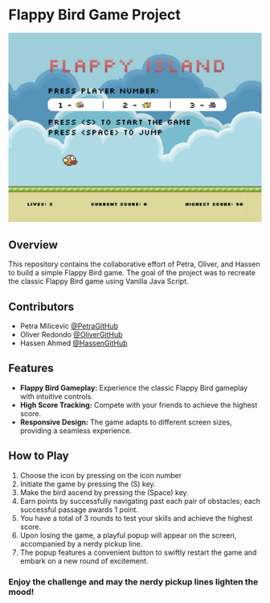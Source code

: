 # Flappy Bird Game Project

![Flappy Bird](./images/Flappy%20Island.png)

## Overview

This repository contains the collaborative effort of Petra, Oliver, and Hassen to build a simple Flappy Bird game. The goal of the project was to recreate the classic Flappy Bird game using Vanilla Java Script.

## Contributors

- Petra Milicevic [@PetraGitHub](https://github.com/PetraaM)
- Oliver Redondo [@OliverGitHub](https://github.com/oliverredondo)
- Hassen Ahmed [@HassenGitHub](https://github.com/hassanidris)

## Features

- **Flappy Bird Gameplay:** Experience the classic Flappy Bird gameplay with intuitive controls.
- **High Score Tracking:** Compete with your friends to achieve the highest score.
- **Responsive Design:** The game adapts to different screen sizes, providing a seamless experience.

## How to Play

1. Choose the icon by pressing on the icon number
2. Initiate the game by pressing the (S) key.
3. Make the bird ascend by pressing the (Space) key.
4. Earn points by successfully navigating past each pair of obstacles; each successful passage awards 1 point.
5. You have a total of 3 rounds to test your skills and achieve the highest score.
6. Upon losing the game, a playful popup will appear on the screen, accompanied by a nerdy pickup line.
7. The popup features a convenient button to swiftly restart the game and embark on a new round of excitement.

### Enjoy the challenge and may the nerdy pickup lines lighten the mood!
